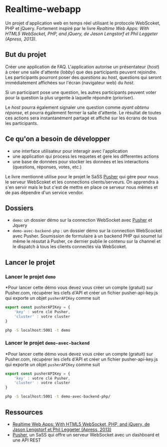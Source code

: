 # Realtime-webapp

Un projet d'application web en temps réel utilisant le protocole WebScoket, PHP et jQuery. Fortement inspiré par le livre *Realtime Web Apps: With HTML5 WebSocket, PHP, and jQuery, de Jason Lengstorf et Phil Leggeter (Apress, 2013)*.

## But du projet

Créer une application de FAQ. L'application autorise un présentateur (*host*) à créer une salle d'attente (*lobby*) que des participants peuvent rejoindre. Les participants pourront poser des *questions* au *host*, questions qui seront immédiatement affichées sur l'écran (navigateur web) du *host*. 

Si un participant pose une question, les autres participants peuvent voter pour la question la plus urgente à laquelle répondre (prioriser).

Le *host* pourra également signaler une question comme *ayant obtenu réponse*, et pourra également fermer la salle d'attente. Le résultat de toutes ces actions sera instantanément partagé et affiché sur les écrans de tous les participants.

## Ce qu'on a besoin de développer

- une interface utilisateur pour interagir avec l'application
- une application qui process les requetes et gere les differentes actions
- une base de données pour stocker les données et les interactions (questions, réponses, votes, etc.)

Le livre mentionné utilise pour le projet le SaSS [Pusher](https://pusher.com/) qui gère pour nous le serveur WebScoket et les connections clients/serveurs. On apprendra à s'en servir mais le but c'est de mettre en place ce serveur nous mêmes et de pas dépendre d'un service vendor.

## Dossiers

- `demo`: un dossier démo sur la connection WebSocket avec [Pusher](https://pusher.com/) et Jquery
- `demo-avec-backend-php` : un dossier démo sur la connection WebScocket avec Pusher. Soumission de formulaire à un backend PHP qui soumet lui même le résutat à Pusher, ce dernier publie le contenu sur la channel et le dispatch à tous les clients connectés via WebScoket.

## Lancer le projet



### Lancer le projet `demo`

*Pour lancer cette démo vous devez vous créer un compte (gratuit) sur Pusher.com, récupérer les clefs d'API et créer un fichier pusher-api-key.js qui exporte un objet `pusherAPIKey` comme suit

~~~javascript
export const pusherAPIKey = {
    'key' : votre clé Pusher,
    'cluster' : votre cluster
}
~~~


~~~bash
php -S localhost:5001 -t demo
~~~

### Lancer le projet `demo-avec-backend`

*Pour lancer cette démo vous devez vous créer un compte (gratuit) sur Pusher.com, récupérer les clefs d'API et créer un fichier pusher-api-key.js qui exporte un objet `pusherAPIKey` comme suit

~~~javascript
export const pusherAPIKey = {
    'key' : votre clé Pusher,
    'cluster' : votre cluster
}
~~~


~~~bash
php -S localhost:5001 -t demo-avec-backend-php/
~~~

## Ressources

- [Realtime Web Apps: With HTML5 WebSocket, PHP, and jQuery, de Jason Lengstorf et Phil Leggeter (Apress, 2013) ](https://learning.oreilly.com/library/view/realtime-web-apps/9781430246206/)
- [Pusher](https://pusher.com/), un SaSS qui offre un serveur WebSocket avec un dashboard et une API REST
